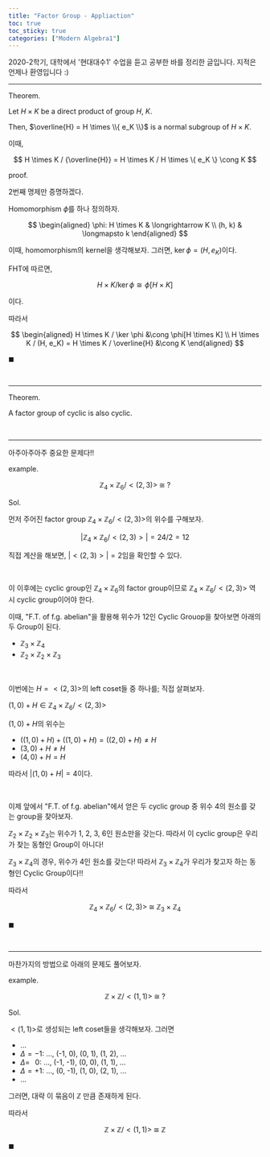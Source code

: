 ```yaml
---
title: "Factor Group - Appliaction"
toc: true
toc_sticky: true
categories: ["Modern Algebra1"]
---
```



2020-2학기, 대학에서 '현대대수1' 수업을 듣고 공부한 바를 정리한 글입니다. 지적은 언제나 환영입니다 :)

<hr>

<span class="statement-title">Theorem.</span><br>

<div class="notice" markdown="1">

Let $H \times K$ be a direct product of group $H$, $K$.

Then, $\overline{H} = H \times \\{ e_K \\}$ is a normal subgroup of $H \times K$.

이때,

$$
H \times K / {\overline{H}} = H \times K / H \times \{ e_K \} \cong K
$$

</div>

<span class="statement-title">proof.</span><br>

<div class="math-statement" markdown="1">

2번째 명제만 증명하겠다.

Homomorphism $\phi$를 하나 정의하자.

$$
\begin{aligned}
    \phi: H \times K & \longrightarrow K \\
            (h, k) & \longmapsto k
\end{aligned}
$$

이때, homomorphism의 kernel을 생각해보자. 그러면, $\ker \phi = (H, e_K)$이다.

FHT에 따르면,

$$
H \times K / {\ker \phi} \cong \phi[ H \times K ]
$$

이다.

따라서

$$
\begin{aligned}
    H \times K / \ker \phi &\cong \phi[H \times K] \\
    H \times K / (H, e_K) = H \times K / \overline{H} &\cong K
\end{aligned}
$$

$\blacksquare$

</div>


<br>
<hr>

<span class="statement-title">Theorem.</span><br>

<div class="statemeht" markdown = "1">

A factor group of cyclic is also cyclic.

</div>

<br>
<hr>

아주아주아주 중요한 문제다!!

<span class="statement-title">example.</span><br>

$$
\mathbb{Z}_4 \times \mathbb{Z}_6 / <(2, 3)> \; \cong \; ?
$$

<span class="statement-title">Sol.</span><br>

<div class="math-statement" markdown="1">

먼저 주어진 factor group $\mathbb{Z}_4 \times \mathbb{Z}_6 / <(2, 3)>$의 위수를 구해보자.

$$
\lvert \mathbb{Z}_4 \times \mathbb{Z}_6 / <(2, 3)> \rvert = 24/2 = 12
$$

직접 계산을 해보면, $\lvert <(2, 3)> \rvert = 2$임을 확인할 수 있다.

<br>

이 이후에는 cyclic group인 $\mathbb{Z}_4 \times \mathbb{Z}_6$의 factor group이므로 $\mathbb{Z}_4 \times \mathbb{Z}_6 / <(2, 3)>$ 역시 cyclic group이어야 한다.

이때, "F.T. of f.g. abelian"을 활용해 위수가 12인 Cyclic Grouop을 찾아보면 아래의 두 Group이 된다.

- $\mathbb{Z}_3 \times \mathbb{Z}_4$
- $\mathbb{Z}_2 \times \mathbb{Z}_2 \times \mathbb{Z}_3$

<br>

이번에는 $H = <(2, 3)>$의 left coset들 중 하나를; 직접 살펴보자.

$(1, 0) + H \in \mathbb{Z}_4 \times \mathbb{Z}_6 / <(2, 3)>$

$(1, 0) + H$의 위수는

- $\left((1, 0) + H\right) + \left((1, 0) + H\right) = \left((2, 0) + H\right) \ne H$
- $(3, 0) + H \ne H$
- $(4, 0) + H = H$

따라서 $\lvert (1, 0) + H \rvert = 4$이다.

<br>

이제 앞에서 "F.T. of f.g. abelian"에서 얻은 두 cyclic group 중 위수 4의 원소를 갖는 group을 찾아보자.

$\mathbb{Z}_2 \times \mathbb{Z}_2 \times \mathbb{Z}_3$는 위수가 1, 2, 3, 6인 원소만을 갖는다. 따라서 이 cyclic group은 우리가 찾는 동형인 Group이 아니다!

$\mathbb{Z}_3 \times \mathbb{Z}_4$의 경우, 위수가 4인 원소를 갖는다! 따라서 $\mathbb{Z}_3 \times \mathbb{Z}_4$가 우리가 찾고자 하는 동형인 Cyclic Group이다!!

따라서

$$
\mathbb{Z}_4 \times \mathbb{Z}_6 / <(2, 3)> \; \cong \; \mathbb{Z}_3 \times \mathbb{Z}_4
$$

$\blacksquare$

</div>

<br>
<hr>

마찬가지의 방법으로 아래의 문제도 풀어보자.

<span class="statement-title">example.</span><br>

$$
\mathbb{Z} \times \mathbb{Z} / <(1, 1)> \; \cong \; ?
$$

<span class="statement-title">Sol.</span><br>

<div class="math-statement" markdown="1">

$<(1, 1)>$로 생성되는 left coset들을 생각해보자. 그러면

- ...
- $\Delta = -1$: ..., (-1, 0), (0, 1), (1, 2), ...
- $\Delta = \;\;\; 0$: ..., (-1, -1), (0, 0), (1, 1), ...
- $\Delta = +1$: ..., (0, -1), (1, 0), (2, 1), ...
- ...

그러면, 대략 이 묶음이 $\mathbb{Z}$ 만큼 존재하게 된다.

따라서

$$
\mathbb{Z} \times \mathbb{Z} / <(1, 1)> \; \cong \; \mathbb{Z}
$$

$\blacksquare$

</div>

